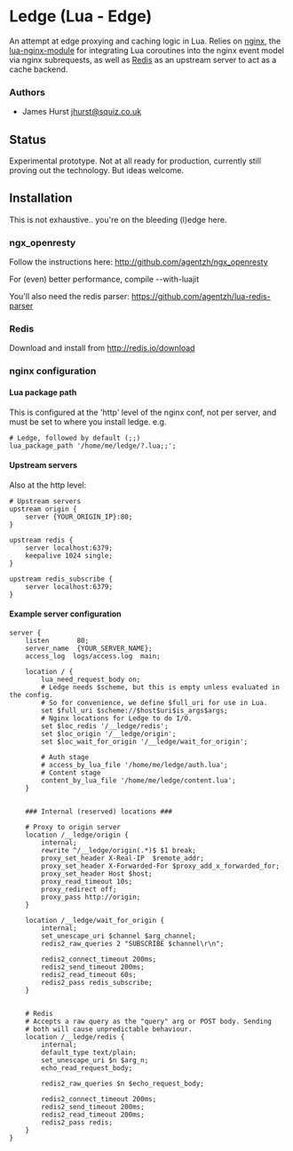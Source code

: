 # Ledge (Lua - Edge)

An attempt at edge proxying and caching logic in Lua. Relies on [nginx](http://nginx.net), the [lua-nginx-module](https://github.com/chaoslawful/lua-nginx-module) for integrating Lua coroutines into the nginx event model via nginx subrequests, as well as [Redis](http://redis.io) as an upstream server to act as a cache backend.

### Authors

* James Hurst <jhurst@squiz.co.uk>

## Status

Experimental prototype. Not at all ready for production, currently still proving out the technology. But ideas welcome.

## Installation

This is not exhaustive.. you're on the bleeding (l)edge here.

### ngx_openresty

Follow the instructions here: http://github.com/agentzh/ngx_openresty

For (even) better performance, compile --with-luajit

You'll also need the redis parser: https://github.com/agentzh/lua-redis-parser

### Redis

Download and install from http://redis.io/download

### nginx configuration

#### Lua package path

This is configured at the 'http' level of the nginx conf, not per server, and must be set to where you install ledge. e.g.

	# Ledge, followed by default (;;)
	lua_package_path '/home/me/ledge/?.lua;;';

#### Upstream servers

Also at the http level:

    # Upstream servers   
    upstream origin {
        server {YOUR_ORIGIN_IP}:80;  
    }

    upstream redis {   
        server localhost:6379;
        keepalive 1024 single;
    } 

	upstream redis_subscribe {
		server localhost:6379;
	}
	
#### Example server configuration

    server {
        listen       80;
        server_name  {YOUR_SERVER_NAME}; 
        access_log  logs/access.log  main;
		
    	location / {
			lua_need_request_body on;
            # Ledge needs $scheme, but this is empty unless evaluated in the config.
            # So for convenience, we define $full_uri for use in Lua.
			set $full_uri $scheme://$host$uri$is_args$args;
            # Nginx locations for Ledge to do I/O. 
            set $loc_redis '/__ledge/redis';
            set $loc_origin '/__ledge/origin';
            set $loc_wait_for_origin '/__ledge/wait_for_origin';

            # Auth stage
            # access_by_lua_file '/home/me/ledge/auth.lua';
            # Content stage
            content_by_lua_file '/home/me/ledge/content.lua';
    	}


        ### Internal (reserved) locations ###

    	# Proxy to origin server
    	location /__ledge/origin {
    		internal;
    		rewrite ^/__ledge/origin(.*)$ $1 break;
    		proxy_set_header X-Real-IP  $remote_addr;
    		proxy_set_header X-Forwarded-For $proxy_add_x_forwarded_for;
    		proxy_set_header Host $host;
			proxy_read_timeout 10s;
            proxy_redirect off;
			proxy_pass http://origin;
	    }   
		
		location /__ledge/wait_for_origin {
			internal;
	    	set_unescape_uri $channel $arg_channel;
       		redis2_raw_queries 2 "SUBSCRIBE $channel\r\n";

    		redis2_connect_timeout 200ms;
    		redis2_send_timeout 200ms;
    		redis2_read_timeout 60s;
       		redis2_pass redis_subscribe;
		}


        # Redis
        # Accepts a raw query as the "query" arg or POST body. Sending
        # both will cause unpredictable behaviour.
        location /__ledge/redis {
            internal;
            default_type text/plain;
	    	set_unescape_uri $n $arg_n;
            echo_read_request_body;

            redis2_raw_queries $n $echo_request_body;

    		redis2_connect_timeout 200ms;
    		redis2_send_timeout 200ms;
    		redis2_read_timeout 200ms;
    		redis2_pass redis;
        }
    }

